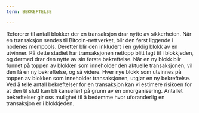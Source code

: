 ```yaml
---
term: BEKREFTELSE

---
```

Refererer til antall blokker der en transaksjon drar nytte av sikkerheten. Når en transaksjon sendes til Bitcoin-nettverket, blir den først liggende i nodenes mempools. Deretter blir den inkludert i en gyldig blokk av en utvinner. På dette stadiet har transaksjonen nettopp blitt lagt til i blokkjeden, og dermed drar den nytte av sin første bekreftelse. Når en ny blokk blir funnet på toppen av blokken som inneholder den aktuelle transaksjonen, vil den få en ny bekreftelse, og så videre. Hver nye blokk som utvinnes på toppen av blokken som inneholder transaksjonen, utgjør en ny bekreftelse. Ved å telle antall bekreftelser for en transaksjon kan vi estimere risikoen for at den til slutt kan bli kansellert på grunn av en omorganisering. Antallet bekreftelser gir oss mulighet til å bedømme hvor uforanderlig en transaksjon er i blokkjeden.